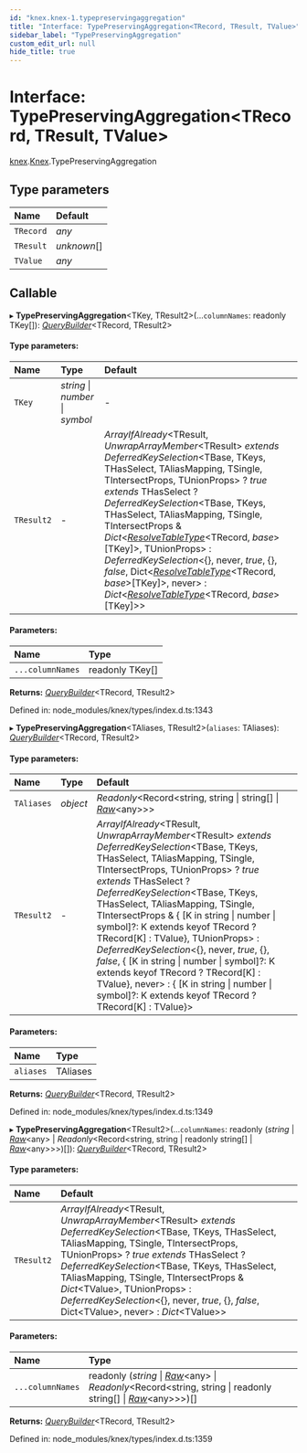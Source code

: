 ```yaml
---
id: "knex.knex-1.typepreservingaggregation"
title: "Interface: TypePreservingAggregation<TRecord, TResult, TValue>"
sidebar_label: "TypePreservingAggregation"
custom_edit_url: null
hide_title: true
---
```


# Interface: TypePreservingAggregation<TRecord, TResult, TValue\>

[knex](../modules/knex.md).[Knex](../modules/knex.knex-1.md).TypePreservingAggregation

## Type parameters

Name | Default |
:------ | :------ |
`TRecord` | *any* |
`TResult` | *unknown*[] |
`TValue` | *any* |

## Callable

▸ **TypePreservingAggregation**<TKey, TResult2\>(...`columnNames`: readonly TKey[]): [*QueryBuilder*](../classes/knex.knex-1.querybuilder.md)<TRecord, TResult2\>

#### Type parameters:

Name | Type | Default |
:------ | :------ | :------ |
`TKey` | *string* \| *number* \| *symbol* | - |
`TResult2` | - | *ArrayIfAlready*<TResult, *UnwrapArrayMember*<TResult\> *extends* *DeferredKeySelection*<TBase, TKeys, THasSelect, TAliasMapping, TSingle, TIntersectProps, TUnionProps\> ? *true* *extends* THasSelect ? *DeferredKeySelection*<TBase, TKeys, THasSelect, TAliasMapping, TSingle, TIntersectProps & *Dict*<[*ResolveTableType*](../modules/knex.knex-1.md#resolvetabletype)<TRecord, *base*\>[TKey]\>, TUnionProps\> : *DeferredKeySelection*<{}, never, *true*, {}, *false*, Dict<[*ResolveTableType*](../modules/knex.knex-1.md#resolvetabletype)<TRecord, *base*\>[TKey]\>, never\> : *Dict*<[*ResolveTableType*](../modules/knex.knex-1.md#resolvetabletype)<TRecord, *base*\>[TKey]\>\> |

#### Parameters:

Name | Type |
:------ | :------ |
`...columnNames` | readonly TKey[] |

**Returns:** [*QueryBuilder*](../classes/knex.knex-1.querybuilder.md)<TRecord, TResult2\>

Defined in: node_modules/knex/types/index.d.ts:1343

▸ **TypePreservingAggregation**<TAliases, TResult2\>(`aliases`: TAliases): [*QueryBuilder*](../classes/knex.knex-1.querybuilder.md)<TRecord, TResult2\>

#### Type parameters:

Name | Type | Default |
:------ | :------ | :------ |
`TAliases` | *object* | *Readonly*<Record<string, string \| string[] \| [*Raw*](knex.knex-1.raw.md)<any\>\>\> |
`TResult2` | - | *ArrayIfAlready*<TResult, *UnwrapArrayMember*<TResult\> *extends* *DeferredKeySelection*<TBase, TKeys, THasSelect, TAliasMapping, TSingle, TIntersectProps, TUnionProps\> ? *true* *extends* THasSelect ? *DeferredKeySelection*<TBase, TKeys, THasSelect, TAliasMapping, TSingle, TIntersectProps & { [K in string \| number \| symbol]?: K extends keyof TRecord ? TRecord[K] : TValue}, TUnionProps\> : *DeferredKeySelection*<{}, never, *true*, {}, *false*, { [K in string \| number \| symbol]?: K extends keyof TRecord ? TRecord[K] : TValue}, never\> : { [K in string \| number \| symbol]?: K extends keyof TRecord ? TRecord[K] : TValue}\> |

#### Parameters:

Name | Type |
:------ | :------ |
`aliases` | TAliases |

**Returns:** [*QueryBuilder*](../classes/knex.knex-1.querybuilder.md)<TRecord, TResult2\>

Defined in: node_modules/knex/types/index.d.ts:1349

▸ **TypePreservingAggregation**<TResult2\>(...`columnNames`: readonly (*string* \| [*Raw*](knex.knex-1.raw.md)<any\> \| *Readonly*<Record<string, string \| readonly string[] \| [*Raw*](knex.knex-1.raw.md)<any\>\>\>)[]): [*QueryBuilder*](../classes/knex.knex-1.querybuilder.md)<TRecord, TResult2\>

#### Type parameters:

Name | Default |
:------ | :------ |
`TResult2` | *ArrayIfAlready*<TResult, *UnwrapArrayMember*<TResult\> *extends* *DeferredKeySelection*<TBase, TKeys, THasSelect, TAliasMapping, TSingle, TIntersectProps, TUnionProps\> ? *true* *extends* THasSelect ? *DeferredKeySelection*<TBase, TKeys, THasSelect, TAliasMapping, TSingle, TIntersectProps & *Dict*<TValue\>, TUnionProps\> : *DeferredKeySelection*<{}, never, *true*, {}, *false*, Dict<TValue\>, never\> : *Dict*<TValue\>\> |

#### Parameters:

Name | Type |
:------ | :------ |
`...columnNames` | readonly (*string* \| [*Raw*](knex.knex-1.raw.md)<any\> \| *Readonly*<Record<string, string \| readonly string[] \| [*Raw*](knex.knex-1.raw.md)<any\>\>\>)[] |

**Returns:** [*QueryBuilder*](../classes/knex.knex-1.querybuilder.md)<TRecord, TResult2\>

Defined in: node_modules/knex/types/index.d.ts:1359
